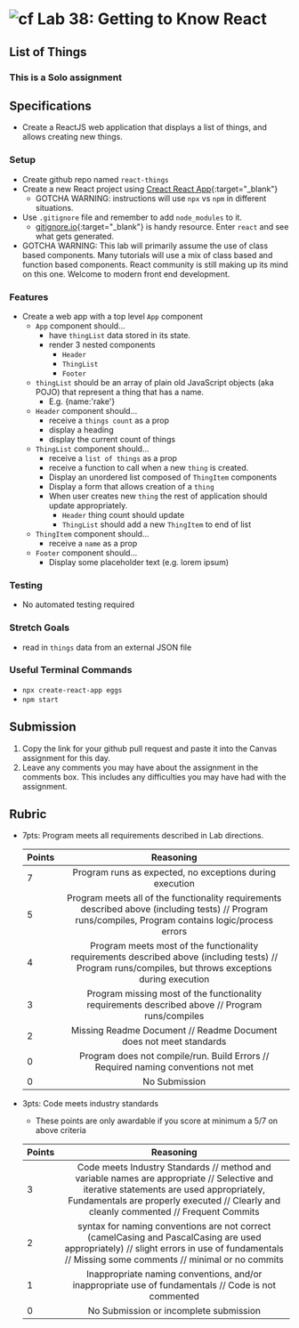 # ![cf](http://i.imgur.com/7v5ASc8.png) Lab 38: Getting to Know React

## List of Things

### This is a Solo assignment

## Specifications

- Create a ReactJS web application that displays a list of things, and allows creating new things.

### Setup

- Create github repo named `react-things`
- Create a new React project using [Creact React App](https://create-react-app.dev/docs/getting-started){:target="_blank"}
  - GOTCHA WARNING: instructions will use `npx` vs `npm` in different situations.
- Use `.gitignore` file and remember to add `node_modules` to it.
  - [gitignore.io](http://gitignore.io/){:target="_blank"} is handy resource. Enter `react` and see what gets generated.
- GOTCHA WARNING: This lab will primarily assume the use of class based components. Many tutorials will use a mix of class based and function based components. React community is still making up its mind on this one. Welcome to modern front end development.

### Features

- Create a web app with a top level `App` component
  - `App` component should...
    - have `thingList` data stored in its state.
    - render 3 nested components
      - `Header`
      - `ThingList`
      - `Footer`
  - `thingList` should be an array of plain old JavaScript objects (aka POJO) that represent a thing that has a name.
    - E.g. {name:'rake'}
  - `Header` component should...
    - receive a `things count` as a prop
    - display a heading
    - display the current count of things
  - `ThingList` component should...
    - receive a `list of things` as a prop
    - receive a function to call when a new `thing` is created.
    - Display an unordered list composed of `ThingItem` components
    - Display a form that allows creation of a `thing`
    - When user creates new `thing` the rest of application should update appropriately.
      - `Header` thing count should update
      - `ThingList` should add a new `ThingItem` to end of list
  - `ThingItem` component should...
    - receive a `name` as a prop
  - `Footer` component should...
    - Display some placeholder text (e.g. lorem ipsum)


### Testing

- No automated testing required

### Stretch Goals

- read in `things` data from an external JSON file


### Useful Terminal Commands

- `npx create-react-app eggs`
- `npm start`

## Submission

1. Copy the link for your github pull request and paste it into the Canvas assignment for this day.
2. Leave any comments you may have about the assignment in the comments box. This includes any difficulties you may have had with the assignment.


## Rubric

- 7pts: Program meets all requirements described in Lab directions.

	Points  | Reasoning |
	 ------------ | :-----------: |
	7       | Program runs as expected, no exceptions during execution |
	5       | Program meets all of the  functionality requirements described above (including tests) // Program runs/compiles, Program contains logic/process errors|
	4       | Program meets most of the functionality requirements described above (including tests)  // Program runs/compiles, but throws exceptions during execution |
	3       | Program missing most of the functionality requirements described above // Program runs/compiles |
	2       | Missing Readme Document // Readme Document does not meet standards |
	0       | Program does not compile/run. Build Errors // Required naming conventions not met |
	0       | No Submission |

- 3pts: Code meets industry standards
	- These points are only awardable if you score at minimum a 5/7 on above criteria

	Points  | Reasoning |
	 ------------ | :-----------: |
	3       | Code meets Industry Standards // method and variable names are appropriate // Selective and iterative statements are used appropriately, Fundamentals are properly executed // Clearly and cleanly commented // Frequent Commits |
	2       | syntax for naming conventions are not correct (camelCasing and PascalCasing are used appropriately) // slight errors in use of fundamentals // Missing some comments // minimal or no commits |
	1       | Inappropriate naming conventions, and/or inappropriate use of fundamentals // Code is not commented  |
	0       | No Submission or incomplete submission |
